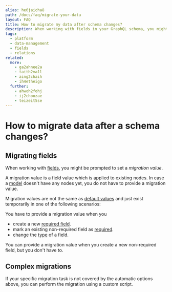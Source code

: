 ```yaml
---
alias: he6jaicha8
path: /docs/faq/migrate-your-data
layout: FAQ
title: How to migrate my data after schema changes?
description: When working with fields in your GraphQL schema, you might have to migrate existing data. More complex scenarios can be handled by a script.
tags:
  - platform
  - data-management
  - fields
  - relations
related:
  more:
    - ga2ahnee2a
    - taith2va1l
    - aing2chaih
    - ih4etheigo
  further:
    - ahwoh2fohj
    - ij2choozae
    - teizeit5se
---
```


# How to migrate data after a schema changes?

## Migrating fields

When working with [fields](!alias-teizeit5se), you might be prompted to set a *migration value*.

A migration value is a field value which is applied to existing nodes. In case a [model](!alias-ij2choozae) doesn't have any nodes yet, you do not have to provide a migration value.

Migration values are not the same as [default values](!alias-teizeit5se#default-value) and just exist temporarily in one of the following scenarios:

You have to provide a migration value when you
* create a new [required field](!alias-teizeit5se#required).
* mark an existing non-required field as [required](!alias-teizeit5se#required).
* change the [type](!alias-teizeit5se#scalar-types) of a field.

You can provide a migration value when you create a new non-required field, but you don't have to.

## Complex migrations

If your specific migration task is not covered by the automatic options above, you can perform the migration using a custom script.
